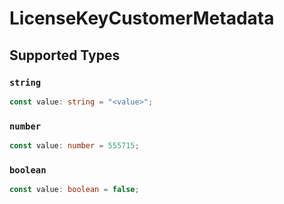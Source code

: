 # LicenseKeyCustomerMetadata


## Supported Types

### `string`

```typescript
const value: string = "<value>";
```

### `number`

```typescript
const value: number = 555715;
```

### `boolean`

```typescript
const value: boolean = false;
```

